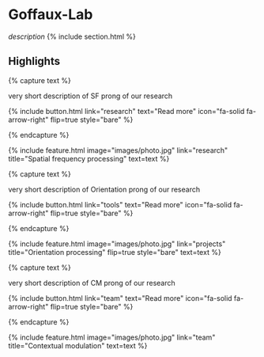 ---
---

# Goffaux-Lab

*description*
{% include section.html %}

## Highlights

{% capture text %}

very short description of SF prong of our research

{%
  include button.html
  link="research"
  text="Read more"
  icon="fa-solid fa-arrow-right"
  flip=true
  style="bare"
%}

{% endcapture %}

{%
  include feature.html
  image="images/photo.jpg"
  link="research"
  title="Spatial frequency processing"
  text=text
%}

{% capture text %}

very short description of Orientation prong of our research

{%
  include button.html
  link="tools"
  text="Read more"
  icon="fa-solid fa-arrow-right"
  flip=true
  style="bare"
%}

{% endcapture %}

{%
  include feature.html
  image="images/photo.jpg"
  link="projects"
  title="Orientation processing"
  flip=true
  style="bare"
  text=text
%}

{% capture text %}

very short description of CM prong of our research

{%
  include button.html
  link="team"
  text="Read more"
  icon="fa-solid fa-arrow-right"
  flip=true
  style="bare"
%}

{% endcapture %}

{%
  include feature.html
  image="images/photo.jpg"
  link="team"
  title="Contextual modulation"
  text=text
%}
